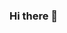 ### Hi there 👋

<!--
**LZHgentleman/LZHgentleman** is a ✨ _special_ ✨ repository because its `README.md` (this file) appears on your GitHub profile.

Here are some ideas to get you started:

- 🔭 大家好，我叫李泽辉
- 🌱 是来自广东工业大学计算机学院软件工程系的一个大三学生
- 👯 喜欢思考一些比如“人活着的意义”之类的无聊问题
- 🤔 不喜欢评论社会上的是是非非，因为觉得万事万物并没有固定的准则，存在即合理
- 💬 渴望用善意去对待世界，但仍有提高空间
- 📫 觉得自己有些不谙世事，希望能早日被社会所浸染
- 😄 希望能找到一份普普通通的实习和一份普普通通的工作
- ⚡ 就这样子
-->
